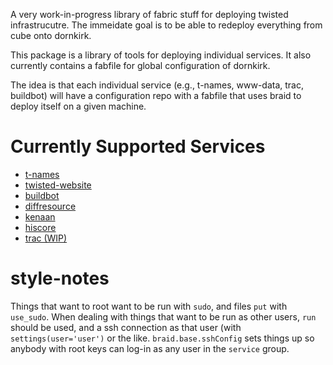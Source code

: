 A very work-in-progress library of fabric stuff for deploying twisted
infrastrucutre. The immeidate goal is to be able to redeploy everything from
cube onto dornkirk.

This package is a library of tools for deploying individual services. It also
currently contains a fabfile for global configuration of dornkirk.

The idea is that each individual service (e.g., t-names, www-data, trac,
buildbot) will have a configuration repo with a fabfile that uses braid to
deploy itself on a given machine.


Currently Supported Services
============================

- [t-names](https://github.com/twisted-infra/t-names)
- [twisted-website](https://code.launchpad.net/~tom.prince/twisted-website/twisted-website-braided)
- [buildbot](https://github.com/twisted-infra/twisted-buildbot-configuration)
- [diffresource](https://code.launchpad.net/~tom.prince/twisted-trac-integration/braided-diffresource)
- [kenaan](https://github.com/twisted-infra/kenaan)
- [hiscore](https://twistedmatrix.com/~tomprince/hiscore)
- [trac (WIP)](https://github.com/twisted-infra/trac-config)


style-notes
===========
Things that want to root want to be run with `sudo`, and files `put` with
`use_sudo`. When dealing with things that want to be run as other users,
`run` should be used, and a ssh connection as that user (with
`settings(user='user')` or the like. `braid.base.sshConfig` sets things up so
anybody with root keys can log-in as any user in the `service` group.
